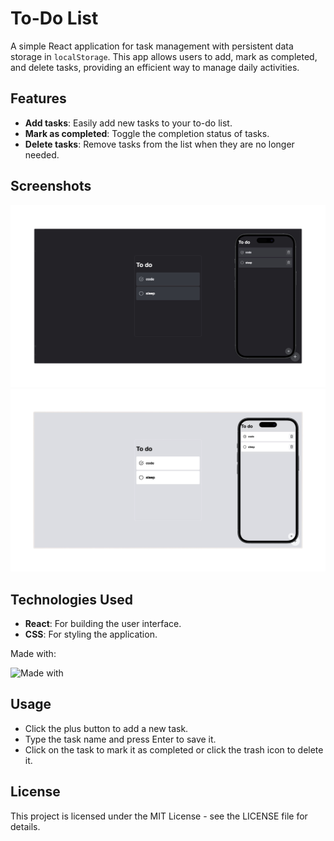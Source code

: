 # To-Do List

A simple React application for task management with persistent data storage in
`localStorage`. This app allows users to add, mark as completed, and delete
tasks, providing an efficient way to manage daily activities.

## Features

-   **Add tasks**: Easily add new tasks to your to-do list.
-   **Mark as completed**: Toggle the completion status of tasks.
-   **Delete tasks**: Remove tasks from the list when they are no longer needed.

## Screenshots

![Dark theme screenshot](screenshots/screenshot-dark.jpeg)
![Light theme screenshot](screenshots/screenshot-light.jpeg)

## Technologies Used

-   **React**: For building the user interface.
-   **CSS**: For styling the application.

Made with:

![Made with](https://skillicons.dev/icons?i=react,css,javascript)

## Usage

-   Click the plus button to add a new task.
-   Type the task name and press Enter to save it.
-   Click on the task to mark it as completed or click the trash icon to delete
    it.

## License

This project is licensed under the MIT License - see the LICENSE file for
details.
